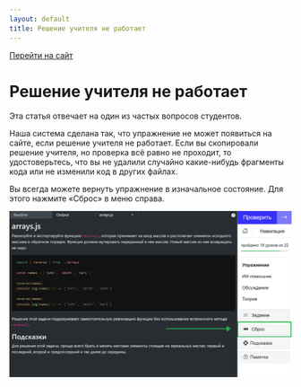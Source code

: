 ```yaml
---
layout: default
title: Решение учителя не работает
---
```


[Перейти на сайт](https://ru.hexlet.io)

# Решение учителя не работает

Эта статья отвечает на один из частых вопросов студентов.

Наша система сделана так, что упражнение не может появиться на сайте, если решение учителя не работает. Если вы скопировали решение учителя, но проверка всё равно не проходит, то удостоверьтесь, что вы не удалили случайно какие-нибудь фрагменты кода или не изменили код в других файлах.

Вы всегда можете вернуть упражнение в изначальное состояние. Для этого нажмите «Сброс» в меню справа.

![](./assets/reset.png)
